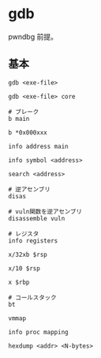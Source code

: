 # gdb

pwndbg 前提。

## 基本

```shell
gdb <exe-file>

gdb <exe-file> core
```

```shell
# ブレーク
b main

b *0x000xxx

info address main

info symbol <address>

search <address>

# 逆アセンブリ
disas

# vuln関数を逆アセンブリ
disassemble vuln

# レジスタ
info registers

x/32xb $rsp

x/10 $rsp

x $rbp

# コールスタック
bt

vmmap

info proc mapping
```

```shell
hexdump <addr> <N-bytes>
```
